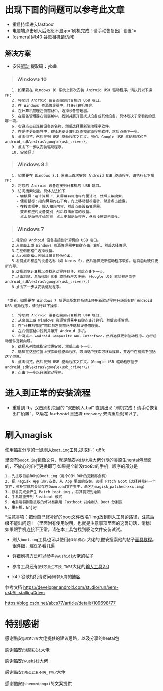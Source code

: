 # 出现下面的问题可以参考此文章
  - 重启持续进入fastboot
  - 电脑端点击刷入后迟迟不显示=“刷机完成！请手动恢复出厂设置”=
  - [camera](#k40 谷歌相机请访问)

## 解决方案
   - 安装[驱动](https://pan.baidu.com/s/191DWjPZeuRBIlqkJxYAyVQ),提取码：ybdk 
     
>### Windows 10

       1. 如果要在 Windows 10 系统上首次安装 Android USB 驱动程序，请执行以下操作：
       2. 将您的 Android 设备连接到计算机的 USB 端口。
       3. 在 Windows 资源管理器中，打开计算机管理。
       4. 在计算机管理左侧窗格中，选择设备管理器。
       5. 在设备管理器右侧窗格中，找到并展开便携式设备或其他设备，具体取决于您看到的是哪一项。
       6. 右键点击已连接设备的名称，然后选择更新驱动程序软件。
       7. 在硬件更新向导中，选择浏览计算机以查找驱动程序软件，然后点击下一步。
       8. 点击浏览，然后找到 USB 驱动程序文件夹。例如，Google USB 驱动程序位于 android_sdk\extras\google\usb_driver\。
       9. 点击下一步以安装驱动程序。
       10. 安装好了


>### Windows 8.1 

       1. 如果要在 Windows 8.1 系统上首次安装 Android USB 驱动程序，请执行以下操作：
       2. 将您的 Android 设备连接到计算机的 USB 端口。
       3. 访问搜索功能，具体方法如下：
         - 触摸屏：在计算机上，从屏幕右侧边缘向里滑动，然后点按搜索。
         - 使用鼠标：指向屏幕的右下角，向上移动鼠标指针，然后点击搜索。
         - 在搜索框中，输入相应内容，然后点击设备管理器。
         - 双击相应的设备类别，然后双击所需的设备。
         - 点击驱动程序标签页，点击更新驱动程序，然后按照说明操作。


>### Windows 7
       1.将您的 Android 设备连接到计算机的 USB 端口。
       2.从桌面上或 Windows 资源管理器中右键点击计算机，然后选择管理。
       3.在左侧窗格中选择设备。
       4.在右侧窗格中找到并展开其他设备。
       5.右键点击相应的设备名称（如 Nexus S），然后选择更新驱动程序软件。这将启动硬件更新向导。
       6.选择浏览计算机以查找驱动程序软件，然后点击下一步。
       7.点击浏览，然后找到 USB 驱动程序文件夹。（Google USB 驱动程序位于 android_sdk\extras\google\usb_driver\。）
       8.点击下一步以安装驱动程序。
     
     
     *或者，如果要在 Windows 7 及更高版本的系统上使用新驱动程序升级现有的 Android USB 驱动程序，请执行以下操作：

       1. 将您的 Android 设备连接到计算机的 USB 端口。
       2. 从桌面上或 Windows 资源管理器中右键点击计算机，然后选择管理。
       3. 在“计算机管理”窗口的左侧窗格中选择设备管理器。
       4. 在右侧窗格中找到并展开 Android 手机。
       5. 右键点击 Android Composite ADB Interface，然后选择更新驱动程序。这将启动硬件更新向导。
       6. 选择从列表或指定位置安装，然后点击下一步。
       7. 选择在这些位置上搜索最佳驱动程序，取消选中搜索可移动媒体，并选中在搜索中包括这个位置。
       8. 点击浏览，然后找到 USB 驱动程序文件夹。（Google USB 驱动程序位于 android_sdk\extras\google\usb_driver\。）
       9. 点击下一步以升级驱动程序。

# 进入到正常的安装流程
  - 重启到 fb，双击刷机包里的 “双击刷入.bat” 直到出现 “刷机完成！请手动恢复出厂设置”，然后在 fastbootd 里选择 recovery 双清重启就可以了。


# 刷入magisk

   使用酷友分享的[一键刷入`boot.img`工具](https://pan.baidu.com/s/1drGiTLXGXwqNT9KAQml2Rw),提取码：q8fe 
   
   里面有`booot.img`镜像文件，就是酷安`@魂梦九霄`大佬分享的类原生hentai包里面的，不放心的自行更换即可
   如果是全新没root过的手机，顺序的部分是
   ```
   1. 先提取目前ROM的Boot.img（每个OEM ROM的更新都会有）
   2. 把 Magisk App 进行安装，从 App 里面的安装，选择 Patch Boot（选择并修补一个文件，修补完成的会保存在Download文件夹中，命名为magisk_patched-xxx.img）
   3. 修补完成会产生 Patch_boot.img ，将其提取到电脑
   4. 手机端重开到 Fastboot 模式
   5. 电脑端将刚刚提取的修补档案用 Fastboot 指令刷入 Boot 分割区
   6. 重开机，Enjoy
   ```
 *注意事项：把你自己修补好的boot文件改名1.img放到刷入工具的路径，注意后缀不能出问题！（里面附有使用说明，也就是注意事项里面的这两句话，滑稽）
            如果跟手机连接不正常。请在本工具包找到驱动文件安装试试。
            
                   
- 刷入`boot.img`工具也可以使用`@浅陌初心i`大佬的,酷安搜索他的帖子[面具教程](https://www.coolapk.com/feed/26100021?shareKey=ZTUyNzZlOWVjZDJiNjA4MDNjZDU~&shareUid=2840059&shareFrom=com.coolapk.market_11.1.2)。很详细，建议多看几遍

- 详细刷机方法可以参考`@wushidi`大佬的[帖子](https://www.coolapk.com/feed/17697847?shareKey=Y2MwMjU2MTA2ZTc4NjA4MDNiZTM~&shareUid=2840059&shareFrom=com.coolapk.market_11.1.2)

- 参考工具还有`@残芯此生不换_TWRP`大佬的[输入工具2.0](https://chuxin86.lanzous.com/i0KpInnxgvg)
        
- k40 谷歌相机请访问`@魂梦九霄`的[博客](https://blog.lcon.wang/index.php/archives/102.html)


参考文档 
https://developer.android.com/studio/run/oem-usb#InstallingDriver<br></br>
        https://blog.csdn.net/abcs77/article/details/109698777
   
# 特别感谢
感谢酷安`@魂梦九霄`大佬提供的建议思路，以及分享的hentai包<br></br>
感谢酷安`@浅陌初心i`大佬<br></br>
感谢酷安`@wushidi`大佬<br></br>
感谢酷安`@残芯此生不换_TWRP`大佬<br></br>
感谢酷安`@shenmedongxi`的文案提供
       
        
        
        

